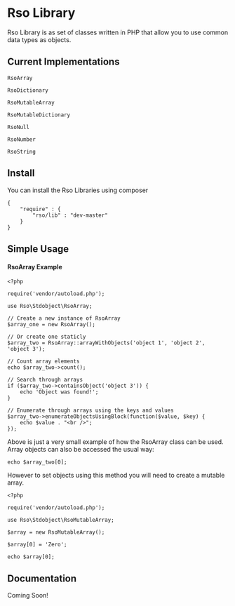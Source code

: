 # Rso Library

Rso Library is as set of classes written in PHP that allow you to use common data types as objects.

## Current Implementations

`RsoArray`

`RsoDictionary`

`RsoMutableArray`

`RsoMutableDictionary`

`RsoNull`

`RsoNumber`

`RsoString`

## Install

You can install the Rso Libraries using composer

	{
		"require" : {
			"rso/lib" : "dev-master"
		}
	}

## Simple Usage
#### RsoArray Example

	<?php

	require('vendor/autoload.php');

	use Rso\Stdobject\RsoArray;

	// Create a new instance of RsoArray
	$array_one = new RsoArray();

	// Or create one staticly
	$array_two = RsoArray::arrayWithObjects('object 1', 'object 2', 'object 3');

	// Count array elements
	echo $array_two->count();

	// Search through arrays
	if ($array_two->containsObject('object 3')) {
		echo 'Object was found!';
	}

	// Enumerate through arrays using the keys and values
	$array_two->enumerateObjectsUsingBlock(function($value, $key) {
		echo $value . "<br />";
	});

Above is just a very small example of how the RsoArray class can be used. Array objects can
also be accessed the usual way:

	echo $array_two[0];

However to set objects using this method you will need to create a mutable array.

	<?php

	require('vendor/autoload.php');

	use Rso\Stdobject\RsoMutableArray;

	$array = new RsoMutableArray();

	$array[0] = 'Zero';

	echo $array[0];

## Documentation

Coming Soon!
